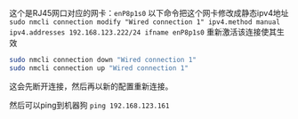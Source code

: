 这个是RJ45网口对应的网卡：`enP8p1s0`
以下命令把这个网卡修改成静态ipv4地址
`sudo nmcli connection modify "Wired connection 1" ipv4.method manual ipv4.addresses 192.168.123.222/24 ifname enP8p1s0`
重新激活该连接使其生效
```bash
sudo nmcli connection down "Wired connection 1"
sudo nmcli connection up "Wired connection 1"
```    
这会先断开连接，然后再以新的配置重新连接。

然后可以ping到机器狗
`ping 192.168.123.161`